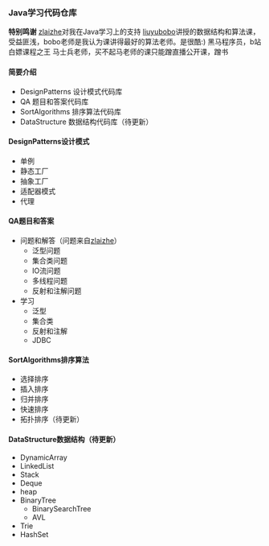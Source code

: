 ### Java学习代码仓库
**特别鸣谢**
    [zlaizhe](https://github.com/zlaizhe)对我在Java学习上的支持
    [liuyubobo](https://github.com/liuyubobobo)讲授的数据结构和算法课，受益匪浅，bobo老师是我认为课讲得最好的算法老师。是很酷:)
    黑马程序员，b站白嫖课程之王
    马士兵老师，买不起马老师的课只能蹭直播公开课，蹭书
#### 简要介绍
* DesignPatterns 设计模式代码库
* QA             题目和答案代码库
* SortAlgorithms 排序算法代码库
* DataStructure  数据结构代码库（待更新）
#### DesignPatterns设计模式
* 单例
* 静态工厂
* 抽象工厂
* 适配器模式
* 代理
#### QA题目和答案
* 问题和解答（问题来自[zlaizhe](https://github.com/zlaizhe)）
    * 泛型问题
    * 集合类问题
    * IO流问题
    * 多线程问题
    * 反射和注解问题
* 学习
    * 泛型
    * 集合类
    * 反射和注解
    * JDBC
#### SortAlgorithms排序算法
* 选择排序
* 插入排序
* 归并排序
* 快速排序
* 拓扑排序（待更新）
#### DataStructure数据结构（待更新）
* DynamicArray
* LinkedList
* Stack
* Deque
* heap
* BinaryTree
    * BinarySearchTree
    * AVL
* Trie
* HashSet